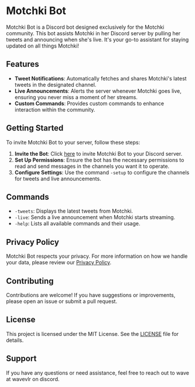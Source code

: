 # Motchki Bot

Motchki Bot is a Discord bot designed exclusively for the Motchki community. This bot assists Motchki in her Discord server by pulling her tweets and announcing when she's live. It's your go-to assistant for staying updated on all things Motchki!

## Features

- **Tweet Notifications**: Automatically fetches and shares Motchki's latest tweets in the designated channel.
- **Live Announcements**: Alerts the server whenever Motchki goes live, ensuring you never miss a moment of her streams.
- **Custom Commands**: Provides custom commands to enhance interaction within the community.

## Getting Started

To invite Motchki Bot to your server, follow these steps:

1. **Invite the Bot**: Click [here]([#](https://discord.com/oauth2/authorize?client_id=1295120162789523527&permissions=8&integration_type=0&scope=applications.commands+bot)) to invite Motchki Bot to your Discord server.
2. **Set Up Permissions**: Ensure the bot has the necessary permissions to read and send messages in the channels you want it to operate.
3. **Configure Settings**: Use the command `-setup` to configure the channels for tweets and live announcements.

## Commands

- `-tweets`: Displays the latest tweets from Motchki.
- `-live`: Sends a live announcement when Motchki starts streaming.
- `-help`: Lists all available commands and their usage.

## Privacy Policy

Motchki Bot respects your privacy. For more information on how we handle your data, please review our [Privacy Policy](https://github.com/Jonathan-Data/MotchkiBot/blob/main/Privacy%20Policy).

## Contributing

Contributions are welcome! If you have suggestions or improvements, please open an issue or submit a pull request.

## License

This project is licensed under the MIT License. See the [LICENSE](LICENSE) file for details.

## Support

If you have any questions or need assistance, feel free to reach out to wave at wavevlr on discord.

